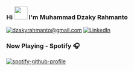 ### Hi <img src="https://raw.githubusercontent.com/MartinHeinz/MartinHeinz/master/wave.gif" width="35px"> I'm Muhammad Dzaky Rahmanto

<a href="mailto:dzakyrahmanto@gmail.com">![dzakyrahmanto@gmail.com](https://img.shields.io/badge/Gmail-D14836?style=for-the-badge&logo=gmail&logoColor=white)</a> <a href="https://www.linkedin.com/in/dzakdzaks/">![LinkedIn](https://img.shields.io/badge/LinkedIn-0077B5?style=for-the-badge&logo=linkedin&logoColor=white)</a>

### Now Playing - Spotify 🎧
[![spotify-github-profile](https://spotify-github-profile.vercel.app/api/view?uid=ig3nc89m5gcvj3g9qu2o0q3ej&cover_image=true&theme=novatorem&show_offline=false&background_color=121212&bar_color=53b14f&bar_color_cover=true)](https://github.com/kittinan/spotify-github-profile)
